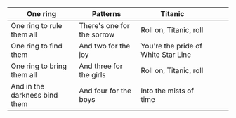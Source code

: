 |          One ring           |         Patterns         |              Titanic              |   |   |   |
|-----------------------------|--------------------------|-----------------------------------|---|---|---|
|  One ring to rule them all  |There's one for the sorrow|      Roll on, Titanic, roll       |   |   |   |
|    One ring to find them    |   And two for the joy    |You're the pride of White Star Line|   |   |   |
| One ring to bring them all  | And three for the girls  |      Roll on, Titanic, roll       |   |   |   |
|And in the darkness bind them|  And four for the boys   |      Into the mists of time       |   |   |   |